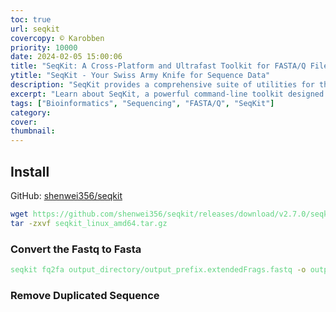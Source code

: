 ```yaml
---
toc: true
url: seqkit
covercopy: © Karobben
priority: 10000
date: 2024-02-05 15:00:06
title: "SeqKit: A Cross-Platform and Ultrafast Toolkit for FASTA/Q File Manipulation"
ytitle: "SeqKit - Your Swiss Army Knife for Sequence Data"
description: "SeqKit provides a comprehensive suite of utilities for the efficient and high-throughput processing of FASTA/Q files. This toolkit allows for format conversion, subsequence extraction, quality control, and much more."
excerpt: "Learn about SeqKit, a powerful command-line toolkit designed for handling high-throughput sequencing data with ease and efficiency."
tags: ["Bioinformatics", "Sequencing", "FASTA/Q", "SeqKit"]
category:
cover:
thumbnail:
---
```


## Install

GitHub: [shenwei356/seqkit](https://github.com/shenwei356/seqkit)

```bash
wget https://github.com/shenwei356/seqkit/releases/download/v2.7.0/seqkit_linux_amd64.tar.gz
tar -zxvf seqkit_linux_amd64.tar.gz
```

### Convert the Fastq to Fasta

```bash
seqkit fq2fa output_directory/output_prefix.extendedFrags.fastq -o output_directory/output_prefix.merged.fasta
```

### Remove Duplicated Sequence

```bash
```





<style>
pre {
  background-color:#38393d;
  color: #5fd381;
}
</style>
